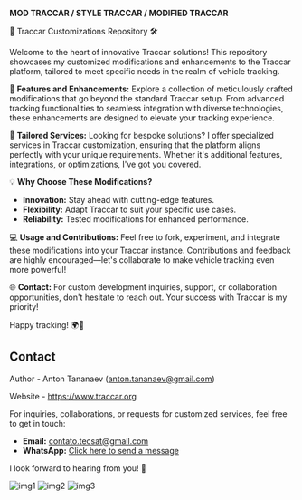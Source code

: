 **MOD TRACCAR / STYLE TRACCAR / MODIFIED TRACCAR**

🚗 Traccar Customizations Repository 🛠️

Welcome to the heart of innovative Traccar solutions! This repository showcases my customized modifications and enhancements to the Traccar platform, tailored to meet specific needs in the realm of vehicle tracking.

🔧 **Features and Enhancements:**
Explore a collection of meticulously crafted modifications that go beyond the standard Traccar setup. From advanced tracking functionalities to seamless integration with diverse technologies, these enhancements are designed to elevate your tracking experience.

💼 **Tailored Services:**
Looking for bespoke solutions? I offer specialized services in Traccar customization, ensuring that the platform aligns perfectly with your unique requirements. Whether it's additional features, integrations, or optimizations, I've got you covered.

💡 **Why Choose These Modifications?**
- **Innovation:** Stay ahead with cutting-edge features.
- **Flexibility:** Adapt Traccar to suit your specific use cases.
- **Reliability:** Tested modifications for enhanced performance.

💻 **Usage and Contributions:**
Feel free to fork, experiment, and integrate these modifications into your Traccar instance. Contributions and feedback are highly encouraged—let's collaborate to make vehicle tracking even more powerful!

🌐 **Contact:**
For custom development inquiries, support, or collaboration opportunities, don't hesitate to reach out. Your success with Traccar is my priority!

Happy tracking! 🌍🚀

## Contact

Author - Anton Tananaev (anton.tananaev@gmail.com)

Website - https://www.traccar.org

For inquiries, collaborations, or requests for customized services, feel free to get in touch:

- **Email:** [contato.tecsat@gmail.com](mailto:contato.tecsat@gmail.com)
- **WhatsApp:** [Click here to send a message](https://wa.me/5591982474050)

I look forward to hearing from you! 🚀


![img1](https://tecsat.net.br/traccar/img1.png)
![img2](https://tecsat.net.br/traccar/img2.jpg)
![img3](https://tecsat.net.br/traccar/img3.png)
